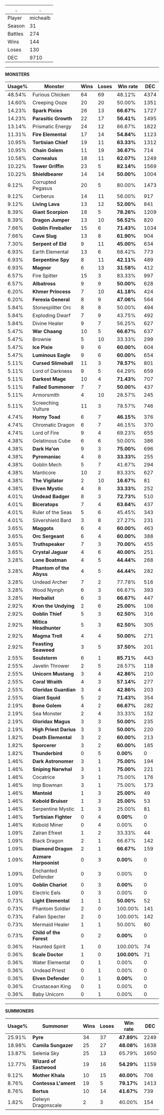 .|.
|-|-
Player|michealb
Season|31
Battles|274
Wins|144
Loses|130
DEC|9710

---
**MONSTERS**

Usage%|Monster|Wins|Loses|Win rate|DEC|
-|-|-|-|-|-|
48.54%|Furious Chicken|64|69|48.12%|4374|
14.60%|Creeping Ooze|20|20|50.00%|1351|
14.23%|**Spark Pixies**|26|13|**66.67%**|1727|
14.23%|**Parasitic Growth**|22|17|**56.41%**|1495|
13.14%|Prismatic Energy|24|12|66.67%|1622|
11.31%|**Fire Elemental**|17|14|**54.84%**|1123|
10.95%|**Tortisian Chief**|19|11|**63.33%**|1312|
10.95%|**Chain Golem**|11|19|**36.67%**|714|
10.58%|**Cornealus**|18|11|**62.07%**|1249|
10.22%|**Tower Griffin**|23|5|**82.14%**|1569|
10.22%|**Shieldbearer**|14|14|**50.00%**|1004|
9.12%|Corrupted Pegasus|20|5|80.00%|1473|
9.12%|Cerberus|14|11|56.00%|917|
9.12%|**Living Lava**|13|12|**52.00%**|841|
8.39%|**Giant Scorpion**|18|5|**78.26%**|1209|
8.39%|**Dragon Jumper**|13|10|**56.52%**|820|
7.66%|**Goblin Fireballer**|15|6|**71.43%**|1034|
7.66%|**Cave Slug**|13|8|**61.90%**|904|
7.30%|**Serpent of Eld**|9|11|**45.00%**|634|
6.93%|Earth Elemental|13|6|68.42%|773|
6.93%|**Serpentine Spy**|8|11|**42.11%**|489|
6.93%|**Magnor**|6|13|**31.58%**|412|
6.57%|Fire Spitter|15|3|83.33%|997|
6.57%|**Albatross**|9|9|**50.00%**|628|
6.20%|**Khmer Princess**|7|10|**41.18%**|424|
6.20%|**Ferexia General**|8|9|**47.06%**|564|
5.84%|Stonesplitter Orc|8|8|50.00%|494|
5.84%|Exploding Dwarf|7|9|43.75%|492|
5.84%|Divine Healer|9|7|56.25%|627|
5.47%|**War Chaang**|10|5|**66.67%**|637|
5.47%|Brownie|5|10|33.33%|299|
5.47%|**Ice Pixie**|9|6|**60.00%**|604|
5.47%|**Luminous Eagle**|9|6|**60.00%**|654|
5.11%|**Cursed Slimeball**|11|3|**78.57%**|801|
5.11%|Lord of Darkness|9|5|64.29%|659|
5.11%|**Darkest Mage**|10|4|**71.43%**|707|
5.11%|**Failed Summoner**|7|7|**50.00%**|437|
5.11%|Armorsmith|4|10|28.57%|245|
5.11%|Screeching Vulture|11|3|78.57%|746|
4.74%|**Horny Toad**|6|7|**46.15%**|376|
4.74%|Chromatic Dragon|6|7|46.15%|370|
4.74%|Lord of Fire|9|4|69.23%|655|
4.38%|Gelatinous Cube|6|6|50.00%|386|
4.38%|**Dark Ha'on**|9|3|**75.00%**|696|
4.38%|**Pyromaniac**|4|8|**33.33%**|255|
4.38%|Goblin Mech|5|7|41.67%|294|
4.38%|Manticore|10|2|83.33%|627|
4.38%|**The Vigilator**|2|10|**16.67%**|81|
4.38%|**Elven Mystic**|4|8|**33.33%**|252|
4.01%|**Undead Badger**|8|3|**72.73%**|510|
4.01%|**Biceratops**|7|4|**63.64%**|437|
4.01%|Ruler of the Seas|5|6|45.45%|343|
4.01%|Silvershield Bard|3|8|27.27%|231|
3.65%|**Maggots**|6|4|**60.00%**|463|
3.65%|**Orc Sergeant**|6|4|**60.00%**|388|
3.65%|**Truthspeaker**|7|3|**70.00%**|455|
3.65%|**Crystal Jaguar**|4|6|**40.00%**|251|
3.28%|**Lone Boatman**|4|5|**44.44%**|268|
3.28%|**Phantom of the Abyss**|4|5|**44.44%**|282|
3.28%|Undead Archer|7|2|77.78%|516|
3.28%|Wood Nymph|6|3|66.67%|393|
3.28%|**Herbalist**|6|3|**66.67%**|447|
2.92%|**Kron the Undying**|2|6|**25.00%**|106|
2.92%|**Goblin Thief**|5|3|**62.50%**|316|
2.92%|**Mitica Headhunter**|5|3|**62.50%**|305|
2.92%|**Magma Troll**|4|4|**50.00%**|271|
2.92%|**Feasting Seaweed**|3|5|**37.50%**|201|
2.55%|**Soulstorm**|6|1|**85.71%**|443|
2.55%|Javelin Thrower|2|5|28.57%|118|
2.55%|**Unicorn Mustang**|3|4|**42.86%**|210|
2.55%|**Coral Wraith**|4|3|**57.14%**|277|
2.55%|**Gloridax Guardian**|3|4|**42.86%**|203|
2.55%|**Giant Squid**|5|2|**71.43%**|354|
2.19%|**Bone Golem**|4|2|**66.67%**|282|
2.19%|Sea Monster|2|4|33.33%|152|
2.19%|**Gloridax Magus**|3|3|**50.00%**|235|
2.19%|**High Priest Darius**|3|3|**50.00%**|220|
1.82%|**Death Elemental**|3|2|**60.00%**|213|
1.82%|**Sporcerer**|3|2|**60.00%**|185|
1.82%|**Thunderbird**|0|5|**0.00%**|0|
1.46%|**Dark Astronomer**|3|1|**75.00%**|194|
1.46%|**Sniping Narwhal**|3|1|**75.00%**|221|
1.46%|Cocatrice|3|1|75.00%|176|
1.46%|Imp Bowman|3|1|75.00%|173|
1.46%|**Mantoid**|1|3|**25.00%**|49|
1.46%|**Kobold Bruiser**|1|3|**25.00%**|53|
1.46%|Serpentine Mystic|1|3|25.00%|81|
1.46%|**Tortisian Fighter**|0|4|**0.00%**|0|
1.46%|Kobold Miner|0|4|0.00%|0|
1.09%|Zalran Efreet|1|2|33.33%|44|
1.09%|Black Dragon|2|1|66.67%|142|
1.09%|**Diamond Dragon**|2|1|**66.67%**|159|
1.09%|**Azmare Harpoonist**|0|3|**0.00%**|0|
1.09%|Enchanted Defender|0|3|0.00%|0|
1.09%|**Goblin Chariot**|0|3|**0.00%**|0|
1.09%|Electric Eels|0|3|0.00%|0|
0.73%|**Light Elemental**|1|1|**50.00%**|52|
0.73%|Phantom Soldier|2|0|100.00%|141|
0.73%|Fallen Specter|2|0|100.00%|142|
0.73%|Mermaid Healer|1|1|50.00%|80|
0.73%|**Child of the Forest**|0|2|**0.00%**|0|
0.36%|Haunted Spirit|1|0|100.00%|74|
0.36%|**Scale Doctor**|1|0|**100.00%**|71|
0.36%|Water Elemental|0|1|0.00%|0|
0.36%|Undead Priest|0|1|0.00%|0|
0.36%|**Elven Defender**|0|1|**0.00%**|0|
0.36%|Crustacean King|0|1|0.00%|0|
0.36%|Baby Unicorn|0|1|0.00%|0|

---
**SUMMONERS**

Usage%|Summoner|Wins|Loses|Win rate|DEC|
-|-|-|-|-|-|
25.91%|**Pyre**|34|37|**47.89%**|2249|
18.98%|**Camila Sungazer**|25|27|**48.08%**|1638|
13.87%|Selenia Sky|25|13|65.79%|1650|
12.77%|**Wizard of Eastwood**|19|16|**54.29%**|1159|
9.12%|**Mother Khala**|10|15|**40.00%**|706|
8.76%|**Contessa L'ament**|19|5|**79.17%**|1413|
8.76%|**Bortus**|10|14|**41.67%**|739|
1.82%|Delwyn Dragonscale|2|3|40.00%|154|
